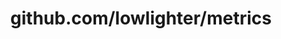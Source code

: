 ---
layout: post
title: github.com/lowlighter/metrics
categories: link
tags: [انگلیسی, برنامه‌نویسی]
---